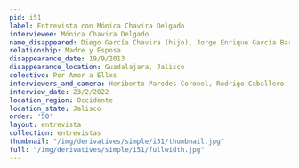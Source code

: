 ```yaml
---
pid: i51
label: Entrevista con Mónica Chavira Delgado
interviewee: Mónica Chavira Delgado
name_disappeared: Diego García Chavira (hijo), Jorge Enrique García Barreto (esposo)
relationship: Madre y Esposa
disappearance_date: 19/9/2013
disappearance_location: Guadalajara, Jalisco
colectivo: Por Amor a Ellxs
interviewers_and_camera: Heriberto Paredes Coronel, Rodrigo Caballero
interview_date: 23/2/2022
location_region: Occidente
location_state: Jalisco
order: '50'
layout: entrevista
collection: entrevistas
thumbnail: "/img/derivatives/simple/i51/thumbnail.jpg"
full: "/img/derivatives/simple/i51/fullwidth.jpg"
---
```

